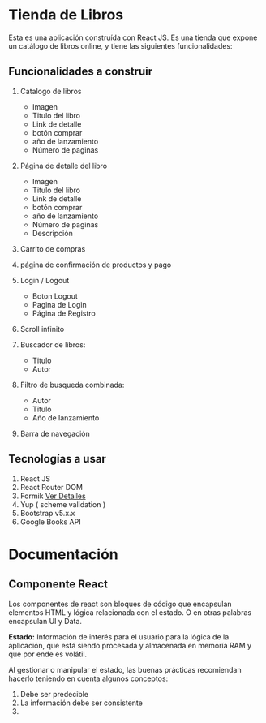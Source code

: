 # Tienda de Libros

Esta es una aplicación construída con React JS. Es una tienda que expone un catálogo de libros online, 
y tiene las siguientes funcionalidades:


## Funcionalidades a construir

1. Catalogo de libros
    - Imagen
    - Titulo del libro
    - Link de detalle 
    - botón comprar
    - año de lanzamiento
    - Número de paginas

2. Página de detalle del libro
    - Imagen
    - Titulo del libro
    - Link de detalle 
    - botón comprar
    - año de lanzamiento
    - Número de paginas
    - Descripción

3. Carrito de compras
4. página de confirmación de productos y pago
5. Login / Logout
    - Boton Logout
    - Pagina de Login
    - Página de Registro
6. Scroll infinito
7. Buscador de libros:
    - Titulo
    - Autor
8. Filtro de busqueda combinada:
    - Autor
    - Titulo
    - Año de lanzamiento
9. Barra de navegación 

## Tecnologías a usar

1. React JS
2. React Router DOM
3. Formik [Ver Detalles](https://formik.org/ "Sitio Web Oficial")
3. Yup ( scheme validation )
2. Bootstrap v5.x.x
3. Google Books API

# Documentación

## Componente React

Los componentes de react son bloques de código que encapsulan elementos HTML y lógica relacionada con el estado.
O en otras palabras encapsulan UI y Data.

**Estado:**
Información de interés para el usuario para la lógica de la aplicación, que está siendo procesada y almacenada en memoría RAM y que por ende es volátil. 

Al gestionar o manipular el estado, las buenas prácticas recomiendan hacerlo teniendo en cuenta algunos conceptos:

1. Debe ser predecible
2. La información debe ser consistente
3. 

